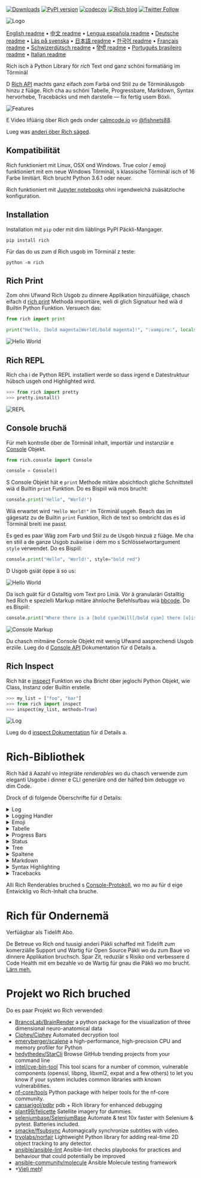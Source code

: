 [![Downloads](https://pepy.tech/badge/rich/month)](https://pepy.tech/project/rich)
[![PyPI version](https://badge.fury.io/py/rich.svg)](https://badge.fury.io/py/rich)
[![codecov](https://codecov.io/gh/willmcgugan/rich/branch/master/graph/badge.svg)](https://codecov.io/gh/willmcgugan/rich)
[![Rich blog](https://img.shields.io/badge/blog-rich%20news-yellowgreen)](https://www.willmcgugan.com/tag/rich/)
[![Twitter Follow](https://img.shields.io/twitter/follow/willmcgugan.svg?style=social)](https://twitter.com/willmcgugan)

![Logo](https://github.com/willmcgugan/rich/raw/master/imgs/logo.svg)

[English readme](https://github.com/willmcgugan/rich/blob/master/README.md)
 • [中文 readme](https://github.com/willmcgugan/rich/blob/master/README.cn.md)
 • [Lengua española readme](https://github.com/willmcgugan/rich/blob/master/README.es.md)
 • [Deutsche readme](https://github.com/willmcgugan/rich/blob/master/README.de.md)
 • [Läs på svenska](https://github.com/willmcgugan/rich/blob/master/README.sv.md)
 • [日本語 readme](https://github.com/willmcgugan/rich/blob/master/README.ja.md)
 • [한국어 readme](https://github.com/willmcgugan/rich/blob/master/README.kr.md)
 • [Français readme](https://github.com/willmcgugan/rich/blob/master/README.fr.md)
 • [Schwizerdütsch readme](https://github.com/willmcgugan/rich/blob/master/README.de-ch.md)
 • [हिन्दी readme](https://github.com/willmcgugan/rich/blob/master/README.hi.md)
 • [Português brasileiro readme](https://github.com/willmcgugan/rich/blob/master/README.pt-br.md)
 • [Italian readme](https://github.com/willmcgugan/rich/blob/master/README.it.md)

Rich isch ä Python Library för _rich_ Text ond ganz schöni formatiärig im Törminäl

D [Rich API](https://rich.readthedocs.io/en/latest/) machts ganz eifach zom Farbä ond Stiil zu de Törminälusgob hinzu z füäge. Rich cha au schöni Tabelle, Progressbare, Markdown, Syntax hervorhebe, Tracebäcks und meh darstelle — fix fertig usem Böxli.

![Features](https://github.com/willmcgugan/rich/raw/master/imgs/features.png)

E Video Iifüärig öber Rich geds onder [calmcode.io](https://calmcode.io/rich/introduction.html) vo [@fishnets88](https://twitter.com/fishnets88).

Lueg was [anderi öber Rich säged](https://www.willmcgugan.com/blog/pages/post/rich-tweets/).

## Kompatibilität

Rich funktioniert mit Linux, OSX ond Windows. True color / emoji funktioniert mit em neue Windows Törminäl, s klassische Törminäl isch of 16 Farbe limitiärt. Rich brucht Python 3.6.1 oder neuer.

Rich funktioniert mit [Jupyter notebooks](https://jupyter.org/) ohni irgendwelchä zuäsätzloche konfiguration.

## Installation

Installation mit `pip` oder mit dim liäblings PyPI Päckli-Mangager.

```
pip install rich
```

Für das do us zum d Rich usgob im Törminäl z teste:

```
python -m rich
```

## Rich Print

Zom ohni Ufwand Rich Usgob zu dinnere Applikation hinzuäfüäge, chasch eifach d [rich print](https://rich.readthedocs.io/en/latest/introduction.html#quick-start) Methodä importiäre, weli di glich Signatuur hed wiä d Builtin Python Funktion. Versuech das:

```python
from rich import print

print("Hello, [bold magenta]World[/bold magenta]!", ":vampire:", locals())
```

![Hello World](https://github.com/willmcgugan/rich/raw/master/imgs/print.png)

## Rich REPL

Rich cha i de Python REPL installiert werde so dass irgend e Datestruktuur hübsch usgeh ond Highlighted wird.

```python
>>> from rich import pretty
>>> pretty.install()
```

![REPL](https://github.com/willmcgugan/rich/raw/master/imgs/repl.png)

## Console bruchä

Für meh kontrolle öber de Törminäl inhalt, importiär und instanziär e [Console](https://rich.readthedocs.io/en/latest/reference/console.html#rich.console.Console) Objekt. 

```python
from rich.console import Console

console = Console()
```

S Console Objekt hät e `print` Methode mitäre absichtloch gliche Schnittstell wiä d Builtin `print` Funktion. Do es Bispiil wiä mos brucht:

```python
console.print("Hello", "World!")
```

Wiä erwartet wird `"Hello World!"` im Törminäl usgeh. Beach das im gägesatz zu de Builtin `print` Funktion, Rich de text so ombricht das es id Törminäl breiti ine passt.

Es ged es paar Wäg zom Farb und Stiil zu de Usgob hinzuä z füäge. Me cha en stiil a de ganze Usgob zuäwiise i dem mo s Schlösselwortargument `style` verwendet. Do es Bispiil:

```python
console.print("Hello", "World!", style="bold red")
```

D Usgob gsiät öppe ä so us:

![Hello World](https://github.com/willmcgugan/rich/raw/master/imgs/hello_world.png)

Da isch guät für d Gstalltig vom Text pro Liniä. Vör ä granularäri Gstalltig hed Rich e spezielli Markup mitäre ähnloche Befehlsufbau wiä [bbcode](https://en.wikipedia.org/wiki/BBCode). Do es Bispiil:

```python
console.print("Where there is a [bold cyan]Will[/bold cyan] there [u]is[/u] a [i]way[/i].")
```

![Console Markup](https://github.com/willmcgugan/rich/raw/master/imgs/where_there_is_a_will.png)

Du chasch mitmäne Console Objekt mit wenig Ufwand aasprechendi Usgob erziile. Lueg do d [Console API](https://rich.readthedocs.io/en/latest/console.html) Dokumentation für d Details a.

## Rich Inspect

Rich hät e [inspect](https://rich.readthedocs.io/en/latest/reference/init.html?highlight=inspect#rich.inspect) Funktion wo cha Bricht öber jeglochi Python Objekt, wie Class, Instanz oder Builtin erstelle.

```python
>>> my_list = ["foo", "bar"]
>>> from rich import inspect
>>> inspect(my_list, methods=True)
```

![Log](https://github.com/willmcgugan/rich/raw/master/imgs/inspect.png)

Lueg do d [inspect Dokumentation](https://rich.readthedocs.io/en/latest/reference/init.html#rich.inspect) für d Details a.

# Rich-Bibliothek

Rich häd ä Aazahl vo integriäte _renderables_ wo du chasch verwende zum eleganti Usgobe i dinner e CLI generiäre ond der hälfed bim debugge vo dim Code.

Drock of di folgende Öberschrifte für d Details:

<details>
<summary>Log</summary>

S Console Objekt hät e `log()` Methode wo verglichbar zu de `print()` Schnittstell isch aber zuäsätzloch no e Spaltä för di aktuäll Zitt und d Datai mit de Zille wo de Ufruäf macht us git. Standardmässig tuät Rich es Syntax Highlighting für Python Strukturä sowiä repr Text machä. Went e Collection (wiä zum Bispiil dict oder list) loggsch wird Rich das hübsch Usgeh so dass es i de verfüägbari Platz ine passt. Do es Bispiil für e paar vo dene Funktionä.

```python
from rich.console import Console
console = Console()

test_data = [
    {"jsonrpc": "2.0", "method": "sum", "params": [None, 1, 2, 4, False, True], "id": "1",},
    {"jsonrpc": "2.0", "method": "notify_hello", "params": [7]},
    {"jsonrpc": "2.0", "method": "subtract", "params": [42, 23], "id": "2"},
]

def test_log():
    enabled = False
    context = {
        "foo": "bar",
    }
    movies = ["Deadpool", "Rise of the Skywalker"]
    console.log("Hello from", console, "!")
    console.log(test_data, log_locals=True)


test_log()
```

Das do obe gid di folgend Usgob:

![Log](https://github.com/willmcgugan/rich/raw/master/imgs/log.png)

Beachte s Argument `log_locals` wo innere Tabelle di lokalä Variable us gid zur Zitt wo d Methodä ufgruäfä worde isch.

D log Methodä cha zum is Törminäl inne z Logge für langläbige Applikationä wie Server brucht werde isch aber au fürs Debuggä ganz e netti Hilf.

</details>
<details>
<summary>Logging Handler</summary>

Du chasch au d Builtin [Handler Class](https://rich.readthedocs.io/en/latest/logging.html) verwende zum d Usgob vom Python logging Module z formatiäre und iifärbe. Do es Bispiil vo de Usgob:

![Logging](https://github.com/willmcgugan/rich/raw/master/imgs/logging.png)

</details>

<details>
<summary>Emoji</summary>

Zom e Emoji i de Konsoleusgob iizfüäge tuä de name züschet zwei Doppelpünkt. Do es Bispiil:

```python
>>> console.print(":smiley: :vampire: :pile_of_poo: :thumbs_up: :raccoon:")
😃 🧛 💩 👍 🦝
```

Bitte verwend diä Funktion gschiid.

</details>

<details>
<summary>Tabelle</summary>

Rich cha flexiibäl [Tabelle](https://rich.readthedocs.io/en/latest/tables.html) mit Boxä us Unicodezeiche generiäre. Es gid e Viilzahl vo Formatiärigsoptionä für Ränder, Stiil, Zelleusrichtig ond so witter.

![table movie](https://github.com/willmcgugan/rich/raw/master/imgs/table_movie.gif)

D Animation obe isch mit [table_movie.py](https://github.com/willmcgugan/rich/blob/master/examples/table_movie.py) us em Bispiil-Ordner erstellt worde.

Do es eifachs Tabelle-Bispiil:

```python
from rich.console import Console
from rich.table import Table

console = Console()

table = Table(show_header=True, header_style="bold magenta")
table.add_column("Date", style="dim", width=12)
table.add_column("Title")
table.add_column("Production Budget", justify="right")
table.add_column("Box Office", justify="right")
table.add_row(
    "Dec 20, 2019", "Star Wars: The Rise of Skywalker", "$275,000,000", "$375,126,118"
)
table.add_row(
    "May 25, 2018",
    "[red]Solo[/red]: A Star Wars Story",
    "$275,000,000",
    "$393,151,347",
)
table.add_row(
    "Dec 15, 2017",
    "Star Wars Ep. VIII: The Last Jedi",
    "$262,000,000",
    "[bold]$1,332,539,889[/bold]",
)

console.print(table)
```

Das gid di folgend Usgob:

![table](https://github.com/willmcgugan/rich/raw/master/imgs/table.png)

Beacht das d Konsole Markup glich wie bi `print()` ond `log()` generiärt wird. Ond zwor cha alles wo vo Rich generiert werde cha au im Chopf / Zille iigfüägt werde (sogar anderi Tabellene).

D Klass `Table` isch gschiid gnuäg yum d Spaltebreite am verfüägbare Platz im Törminäl aazpasse und de Text gegäbenefalls umzbreche. Do isch s gliche Bispiil mit em Törminäl chlinner als d Tabelle vo obe:

![table2](https://github.com/willmcgugan/rich/raw/master/imgs/table2.png)

</details>

<details>
<summary>Progress Bars</summary>

Rich cha meereri flackerfreii [Progress](https://rich.readthedocs.io/en/latest/progress.html) Bars darstelle zum langläbigi Tasks verfolgä.

Zur eifache Benutzig irgend e Sequenz id `track` Funktion ine packe und über s Resultat iteriäre. Do es Bispiil:

```python
from rich.progress import track

for step in track(range(100)):
    do_step(step)
```

Es isch nöd vill schwiriger zum mehräri Progress Bars hinzuä zfüäge. Do es Bispiil us de Doku:

![progress](https://github.com/willmcgugan/rich/raw/master/imgs/progress.gif)

D Spaltä cha so konfiguriärt werde das alli gwünschte Details aazeigt werded. D Built-in Spalte beinhaltät Prozentsatz, Dateigrössi, Dateigschwindikeit ond öbrigi Zitt. Do isch e andos Bispiil wo en laufände Download zeigt:

![progress](https://github.com/willmcgugan/rich/raw/master/imgs/downloader.gif)

Zums selber usprobiäre lueg [examples/downloader.py](https://github.com/willmcgugan/rich/blob/master/examples/downloader.py) a, wo cha glichzittig mehräri URLs abelade und de Fortschritt aazeige.

</details>

<details>
<summary>Status</summary>

För Situatione wos schwär isch zum de Fortschritt z berechne, chasch d [status](https://rich.readthedocs.io/en/latest/reference/console.html#rich.console.Console.status) Methode verwende wo en 'spinner' animiärt und e Nochricht darstellt. D Animation haltet di nöd ab d Konsole witter normal z bruche. Do es Bispiil:

```python
from time import sleep
from rich.console import Console

console = Console()
tasks = [f"task {n}" for n in range(1, 11)]

with console.status("[bold green]Working on tasks...") as status:
    while tasks:
        task = tasks.pop(0)
        sleep(1)
        console.log(f"{task} complete")
```

Das gid di folgendi Usgob im Törminäl.

![status](https://github.com/willmcgugan/rich/raw/master/imgs/status.gif)

D Spinner Animatione sind vo [cli-spinners](https://www.npmjs.com/package/cli-spinners) usglehnt. Du chasch en speziifischä Spinner mit em `spinner` Parameter uswähle. Start de folgend Befehl zom die verfüägbare Wert z gsiä:

```
python -m rich.spinner
```

De Befehl obe generiärt di folgändi Usgob im Törminäl:

![spinners](https://github.com/willmcgugan/rich/raw/master/imgs/spinners.gif)

</details>

<details>
<summary>Tree</summary>

Rich cha en [tree](https://rich.readthedocs.io/en/latest/tree.html) mit Hilfsliniä generiäre. En Tree isch ideal zom darstelle vo Dateistruktuure oder anderi hirarchischi Date.

S Label vom Tree cha en eifache Text or alles andere wo Rich cha rendere. Start das Folgendi für e Demonstation:

```
python -m rich.tree
```

Das generiärt di folgend Usgob:

![markdown](https://github.com/willmcgugan/rich/raw/master/imgs/tree.png)

Lueg s Bispiil Script [tree.py](https://github.com/willmcgugan/rich/blob/master/examples/tree.py) für e Darstellig vo irgend eim Ordner als Tree, glich wie de Linux Befehl `tree`.

</details>

<details>
<summary>Spaltene</summary>

Rich cha Inhalt i hübsche [Spaltene](https://rich.readthedocs.io/en/latest/columns.html) darstelle mit glichä oder optimale Breiti. Do isch e ganz eifachi kopii vom (MacOS / Linux) `ls` Befehl wo Ordner in Columns darstellt

```python
import os
import sys

from rich import print
from rich.columns import Columns

directory = os.listdir(sys.argv[1])
print(Columns(directory))
```

De folgend Screenshot isch d Usgob vom [Spalte-Bispiil](https://github.com/willmcgugan/rich/blob/master/examples/columns.py), wo Date vonnere API hollt ond in Colums darstellt:

![columns](https://github.com/willmcgugan/rich/raw/master/imgs/columns.png)

</details>

<details>
<summary>Markdown</summary>

Rich cha [markdown](https://rich.readthedocs.io/en/latest/markdown.html) übersetze ond leistet vernünftigi Ärbät bim formatiärige is Törminäl z übersetze.

Zum Markdown z übersetze importier d Klass `Markdown` und instanzier es mitem Markdown Text. Nocher gid mos uf de Konsolä us. Do es Bispiil:

```python
from rich.console import Console
from rich.markdown import Markdown

console = Console()
with open("README.md") as readme:
    markdown = Markdown(readme.read())
console.print(markdown)
```

Das wird d Usgob ungefär wie s Folgende geh:

![markdown](https://github.com/willmcgugan/rich/raw/master/imgs/markdown.png)

</details>

<details>
<summary>Syntax Highlighting</summary>

Rich brucht d [pygments](https://pygments.org/) Library für d [Syntax Highlighting](https://rich.readthedocs.io/en/latest/syntax.html). S Bruche isch ähnloch zum Markdown übersetze; instanziär e `Syntax` Objekt ond gibs uf de Konsolä us. Do es Bispiil:

```python
from rich.console import Console
from rich.syntax import Syntax

my_code = '''
def iter_first_last(values: Iterable[T]) -> Iterable[Tuple[bool, bool, T]]:
    """Iterate and generate a tuple with a flag for first and last value."""
    iter_values = iter(values)
    try:
        previous_value = next(iter_values)
    except StopIteration:
        return
    first = True
    for value in iter_values:
        yield first, False, previous_value
        first = False
        previous_value = value
    yield first, True, previous_value
'''
syntax = Syntax(my_code, "python", theme="monokai", line_numbers=True)
console = Console()
console.print(syntax)
```

Das wird d Usgob ungefär wie s Folgende geh:

![syntax](https://github.com/willmcgugan/rich/raw/master/imgs/syntax.png)

</details>

<details>
<summary>Tracebacks</summary>

Rich cha [wunderschöni Tracebacks](https://rich.readthedocs.io/en/latest/traceback.html) generiäre wo eifach zum läse sind und meh Code als de Standard Python-Traceback darstellt. Du chasch Rich als default Traceback Handler setzä ond alli nöd abfangene Exceptions werded mit Rich dargstellt.

So gsiets ungefär ufemen OSX (ähnloch uf Linux) us:

![traceback](https://github.com/willmcgugan/rich/raw/master/imgs/traceback.png)

</details>

Alli Rich Renderables bruched s [Console-Protokoll](https://rich.readthedocs.io/en/latest/protocol.html), wo mo au für d eige Entwicklig vo Rich-Inhalt cha bruche.

# Rich für Ondernemä

Verfüägbar als Tidelift Abo.

De Betreue vo Rich ond tuusigi anderi Päkli schaffed mit Tidelift zum komerziälle Support und Wartig für Open Source Päkli wo du zum Baue vo dinnere Applikation bruchsch. Spar Zit, reduziär s Risiko ond verbessere d Code Health mit em bezahle vo de Wartig für gnau die Päkli wo mo brucht. [Lärn meh.](https://tidelift.com/subscription/pkg/pypi-rich?utm_source=pypi-rich&utm_medium=referral&utm_campaign=enterprise&utm_term=repo)

# Projekt wo Rich bruched

Do es paar Projekt wo Rich verwended:

- [BrancoLab/BrainRender](https://github.com/BrancoLab/BrainRender)
  a python package for the visualization of three dimensional neuro-anatomical data
- [Ciphey/Ciphey](https://github.com/Ciphey/Ciphey)
  Automated decryption tool
- [emeryberger/scalene](https://github.com/emeryberger/scalene)
  a high-performance, high-precision CPU and memory profiler for Python
- [hedythedev/StarCli](https://github.com/hedythedev/starcli)
  Browse GitHub trending projects from your command line
- [intel/cve-bin-tool](https://github.com/intel/cve-bin-tool)
  This tool scans for a number of common, vulnerable components (openssl, libpng, libxml2, expat and a few others) to let you know if your system includes common libraries with known vulnerabilities.
- [nf-core/tools](https://github.com/nf-core/tools)
  Python package with helper tools for the nf-core community.
- [cansarigol/pdbr](https://github.com/cansarigol/pdbr)
  pdb + Rich library for enhanced debugging
- [plant99/felicette](https://github.com/plant99/felicette)
  Satellite imagery for dummies.
- [seleniumbase/SeleniumBase](https://github.com/seleniumbase/SeleniumBase)
  Automate & test 10x faster with Selenium & pytest. Batteries included.
- [smacke/ffsubsync](https://github.com/smacke/ffsubsync)
  Automagically synchronize subtitles with video.
- [tryolabs/norfair](https://github.com/tryolabs/norfair)
  Lightweight Python library for adding real-time 2D object tracking to any detector.
- [ansible/ansible-lint](https://github.com/ansible/ansible-lint) Ansible-lint checks playbooks for practices and behaviour that could potentially be improved
- [ansible-community/molecule](https://github.com/ansible-community/molecule) Ansible Molecule testing framework
- +[Vieli meh](https://github.com/willmcgugan/rich/network/dependents)!

<!-- This is a test, no need to translate -->
